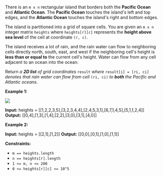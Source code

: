 
There is an  `m x n`  rectangular island that borders both the  **Pacific Ocean**  and  **Atlantic Ocean**. The  **Pacific Ocean**  touches the island's left and top edges, and the  **Atlantic Ocean**  touches the island's right and bottom edges.

The island is partitioned into a grid of square cells. You are given an  `m x n`  integer matrix  `heights`  where  `heights[r][c]`  represents the  **height above sea level**  of the cell at coordinate  `(r, c)`.

The island receives a lot of rain, and the rain water can flow to neighboring cells directly north, south, east, and west if the neighboring cell's height is  **less than or equal to**  the current cell's height. Water can flow from any cell adjacent to an ocean into the ocean.

Return  _a  **2D list**  of grid coordinates_ `result` _where_ `result[i] = [ri, ci]` _denotes that rain water can flow from cell_ `(ri, ci)` _to  **both**  the Pacific and Atlantic oceans_.

**Example 1:**

![](https://assets.leetcode.com/uploads/2021/06/08/waterflow-grid.jpg)

**Input:** heights = [[1,2,2,3,5],[3,2,3,4,4],[2,4,5,3,1],[6,7,1,4,5],[5,1,1,2,4]]
**Output:** [[0,4],[1,3],[1,4],[2,2],[3,0],[3,1],[4,0]]

**Example 2:**

**Input:** heights = [[2,1],[1,2]]
**Output:** [[0,0],[0,1],[1,0],[1,1]]

**Constraints:**

-   `m == heights.length`
-   `n == heights[r].length`
-   `1 <= m, n <= 200`
-   `0 <= heights[r][c] <= 10^5`